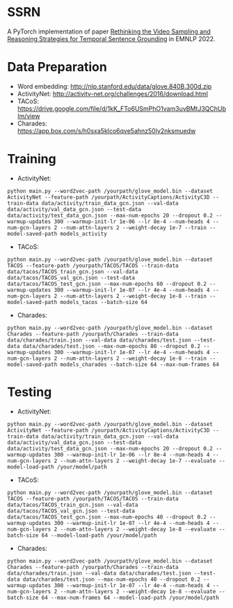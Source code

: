 # SSRN
A PyTorch implementation of paper [Rethinking the Video Sampling and Reasoning Strategies for Temporal Sentence Grounding](https://arxiv.org/pdf/2301.00514.pdf) in EMNLP 2022.
# Data Preparation
- Word embedding: http://nlp.stanford.edu/data/glove.840B.300d.zip
- ActivityNet: http://activity-net.org/challenges/2016/download.html
- TACoS: https://drive.google.com/file/d/1kK_FTo6USmPhO1vam3uvBMtJ3QChUblm/view
- Charades: https://app.box.com/s/h0sxa5klco6qve5ahnz50ly2nksmuedw

# Training
- ActivityNet: 
```
python main.py --word2vec-path /yourpath/glove_model.bin --dataset ActivityNet --feature-path /yourpath/ActivityCaptions/ActivityC3D --train-data data/activity/train_data_gcn.json --val-data data/activity/val_data_gcn.json --test-data data/activity/test_data_gcn.json --max-num-epochs 20 --dropout 0.2 --warmup-updates 300 --warmup-init-lr 1e-06 --lr 8e-4 --num-heads 4 --num-gcn-layers 2 --num-attn-layers 2 --weight-decay 1e-7 --train --model-saved-path models_activity
```
- TACoS: 
```
python main.py --word2vec-path /yourpath/glove_model.bin --dataset TACOS --feature-path /yourpath/TACOS/TACOS --train-data data/tacos/TACOS_train_gcn.json --val-data data/tacos/TACOS_val_gcn.json --test-data data/tacos/TACOS_test_gcn.json --max-num-epochs 60 --dropout 0.2 --warmup-updates 300 --warmup-init-lr 1e-07 --lr 4e-4 --num-heads 4 --num-gcn-layers 2 --num-attn-layers 2 --weight-decay 1e-8 --train --model-saved-path models_tacos --batch-size 64
```
- Charades: 
```
python main.py --word2vec-path /yourpath/glove_model.bin --dataset Charades --feature-path /yourpath/Charades --train-data data/charades/train.json --val-data data/charades/test.json --test-data data/charades/test.json --max-num-epochs 80 --dropout 0.2 --warmup-updates 300 --warmup-init-lr 1e-07 --lr 4e-4 --num-heads 4 --num-gcn-layers 2 --num-attn-layers 2 --weight-decay 1e-8 --train --model-saved-path models_charades --batch-size 64 --max-num-frames 64
```
# Testing
- ActivityNet: 
```
python main.py --word2vec-path /yourpath/glove_model.bin --dataset ActivityNet --feature-path /yourpath/ActivityCaptions/ActivityC3D --train-data data/activity/train_data_gcn.json --val-data data/activity/val_data_gcn.json --test-data data/activity/test_data_gcn.json --max-num-epochs 20 --dropout 0.2 --warmup-updates 300 --warmup-init-lr 1e-06 --lr 8e-4 --num-heads 4 --num-gcn-layers 2 --num-attn-layers 2 --weight-decay 1e-7 --evaluate --model-load-path /your/model/path
```
- TACoS: 
```
python main.py --word2vec-path /yourpath/glove_model.bin --dataset TACOS --feature-path /yourpath/TACOS/TACOS --train-data data/tacos/TACOS_train_gcn.json --val-data data/tacos/TACOS_val_gcn.json --test-data data/tacos/TACOS_test_gcn.json --max-num-epochs 40 --dropout 0.2 --warmup-updates 300 --warmup-init-lr 1e-07 --lr 4e-4 --num-heads 4 --num-gcn-layers 2 --num-attn-layers 2 --weight-decay 1e-8 --evaluate --batch-size 64 --model-load-path /your/model/path
```
- Charades: 
```
python main.py --word2vec-path /yourpath/glove_model.bin --dataset Charades --feature-path /yourpath/Charades --train-data data/charades/train.json --val-data data/charades/test.json --test-data data/charades/test.json --max-num-epochs 40 --dropout 0.2 --warmup-updates 300 --warmup-init-lr 1e-07 --lr 4e-4 --num-heads 4 --num-gcn-layers 2 --num-attn-layers 2 --weight-decay 1e-8 --evaluate --batch-size 64 --max-num-frames 64 --model-load-path /your/model/path
```

